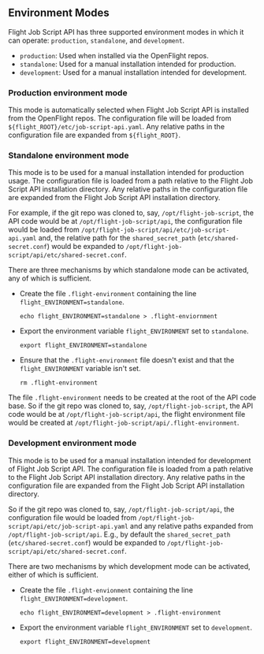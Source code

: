 ## Environment Modes

Flight Job Script API has three supported environment modes in which it can
operate: `production`, `standalone`, and `development`.

* `production`:  Used when installed via the OpenFlight repos.
* `standalone`:  Used for a manual installation intended for production.
* `development`: Used for a manual installation intended for development. 


### Production environment mode

This mode is automatically selected when Flight Job Script API is installed
from the OpenFlight repos.  The configuration file will be loaded from
`${flight_ROOT}/etc/job-script-api.yaml`.  Any relative paths in the
configuration file are expanded from `${flight_ROOT}`.


### Standalone environment mode

This mode is to be used for a manual installation intended for production
usage.  The configuration file is loaded from a path relative to the Flight
Job Script API installation directory.  Any relative paths in the
configuration file are expanded from the Flight Job Script API installation
directory.

For example, if the git repo was cloned to, say, `/opt/flight-job-script`, the
API code would be at `/opt/flight-job-script/api`, the configuration file
would be loaded from `/opt/flight-job-script/api/etc/job-script-api.yaml` and,
the relative path for the `shared_secret_path` (`etc/shared-secret.conf`)
would be expanded to `/opt/flight-job-script/api/etc/shared-secret.conf`.

There are three mechanisms by which standalone mode can be activated, any of
which is sufficient.

* Create the file `.flight-environment` containing the line
  `flight_ENVIRONMENT=standalone`.
  ```
  echo flight_ENVIRONMENT=standalone > .flight-enviornment
  ```
* Export the environment variable `flight_ENVIRONMENT` set to `standalone`.
  ```
  export flight_ENVIRONMENT=standalone
  ```
* Ensure that the `.flight-environment` file doesn't exist and that the
  `flight_ENVIRONMENT` variable isn't set.
  ```
  rm .flight-environment
  ```

The file `.flight-environment` needs to be created at the root of the API code
base.  So if the git repo was cloned to, say, `/opt/flight-job-script`, the
API code would be at `/opt/flight-job-script/api`, the flight environment file
would be created at `/opt/flight-job-script/api/.flight-environment`.

### Development environment mode

This mode is to be used for a manual installation intended for development of
Flight Job Script API.  The configuration file is loaded from a path relative
to the Flight Job Script API installation directory.  Any relative paths in
the configuration file are expanded from the Flight Job Script API
installation directory.

So if the git repo was cloned to, say, `/opt/flight-job-script/api`, the
configuration file would be loaded from
`/opt/flight-job-script/api/etc/job-script-api.yaml` and any relative paths
expanded from `/opt/flight-job-script/api`.  E.g., by default the
`shared_secret_path` (`etc/shared-secret.conf`) would be expanded to
`/opt/flight-job-script/api/etc/shared-secret.conf`.

There are two mechanisms by which development mode can be activated, either
of which is sufficient.

* Create the file `.flight-envionment` containing the line
  `flight_ENVIRONMENT=development`.
  ```
  echo flight_ENVIRONMENT=development > .flight-environment
  ```
* Export the environment variable `flight_ENVIRONMENT` set to `development`.
  ```
  export flight_ENVIRONMENT=development
  ```
